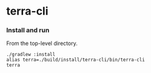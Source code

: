 # terra-cli

### Install and run
From the top-level directory.
```
./gradlew :install
alias terra=./build/install/terra-cli/bin/terra-cli
terra
```
